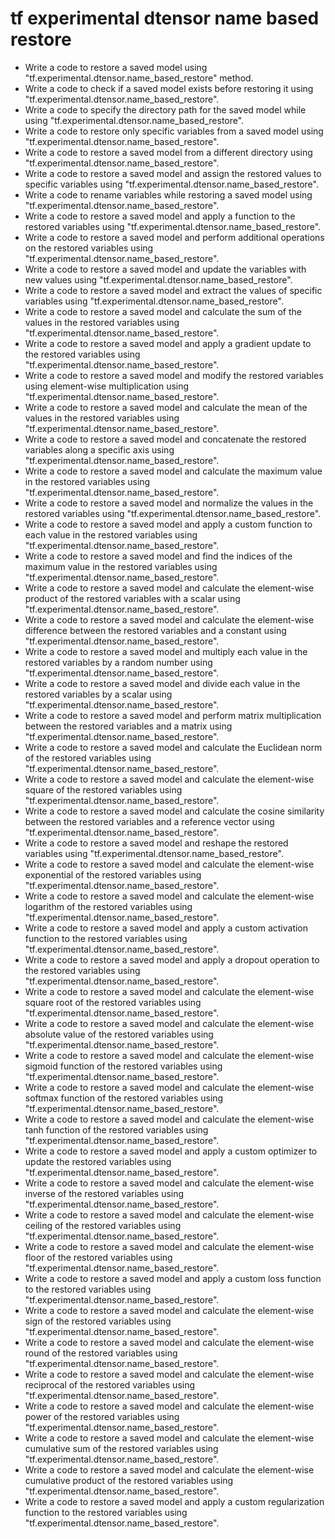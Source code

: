 # tf experimental dtensor name based restore

- Write a code to restore a saved model using "tf.experimental.dtensor.name_based_restore" method.
- Write a code to check if a saved model exists before restoring it using "tf.experimental.dtensor.name_based_restore".
- Write a code to specify the directory path for the saved model while using "tf.experimental.dtensor.name_based_restore".
- Write a code to restore only specific variables from a saved model using "tf.experimental.dtensor.name_based_restore".
- Write a code to restore a saved model from a different directory using "tf.experimental.dtensor.name_based_restore".
- Write a code to restore a saved model and assign the restored values to specific variables using "tf.experimental.dtensor.name_based_restore".
- Write a code to rename variables while restoring a saved model using "tf.experimental.dtensor.name_based_restore".
- Write a code to restore a saved model and apply a function to the restored variables using "tf.experimental.dtensor.name_based_restore".
- Write a code to restore a saved model and perform additional operations on the restored variables using "tf.experimental.dtensor.name_based_restore".
- Write a code to restore a saved model and update the variables with new values using "tf.experimental.dtensor.name_based_restore".
- Write a code to restore a saved model and extract the values of specific variables using "tf.experimental.dtensor.name_based_restore".
- Write a code to restore a saved model and calculate the sum of the values in the restored variables using "tf.experimental.dtensor.name_based_restore".
- Write a code to restore a saved model and apply a gradient update to the restored variables using "tf.experimental.dtensor.name_based_restore".
- Write a code to restore a saved model and modify the restored variables using element-wise multiplication using "tf.experimental.dtensor.name_based_restore".
- Write a code to restore a saved model and calculate the mean of the values in the restored variables using "tf.experimental.dtensor.name_based_restore".
- Write a code to restore a saved model and concatenate the restored variables along a specific axis using "tf.experimental.dtensor.name_based_restore".
- Write a code to restore a saved model and calculate the maximum value in the restored variables using "tf.experimental.dtensor.name_based_restore".
- Write a code to restore a saved model and normalize the values in the restored variables using "tf.experimental.dtensor.name_based_restore".
- Write a code to restore a saved model and apply a custom function to each value in the restored variables using "tf.experimental.dtensor.name_based_restore".
- Write a code to restore a saved model and find the indices of the maximum value in the restored variables using "tf.experimental.dtensor.name_based_restore".
- Write a code to restore a saved model and calculate the element-wise product of the restored variables with a scalar using "tf.experimental.dtensor.name_based_restore".
- Write a code to restore a saved model and calculate the element-wise difference between the restored variables and a constant using "tf.experimental.dtensor.name_based_restore".
- Write a code to restore a saved model and multiply each value in the restored variables by a random number using "tf.experimental.dtensor.name_based_restore".
- Write a code to restore a saved model and divide each value in the restored variables by a scalar using "tf.experimental.dtensor.name_based_restore".
- Write a code to restore a saved model and perform matrix multiplication between the restored variables and a matrix using "tf.experimental.dtensor.name_based_restore".
- Write a code to restore a saved model and calculate the Euclidean norm of the restored variables using "tf.experimental.dtensor.name_based_restore".
- Write a code to restore a saved model and calculate the element-wise square of the restored variables using "tf.experimental.dtensor.name_based_restore".
- Write a code to restore a saved model and calculate the cosine similarity between the restored variables and a reference vector using "tf.experimental.dtensor.name_based_restore".
- Write a code to restore a saved model and reshape the restored variables using "tf.experimental.dtensor.name_based_restore".
- Write a code to restore a saved model and calculate the element-wise exponential of the restored variables using "tf.experimental.dtensor.name_based_restore".
- Write a code to restore a saved model and calculate the element-wise logarithm of the restored variables using "tf.experimental.dtensor.name_based_restore".
- Write a code to restore a saved model and apply a custom activation function to the restored variables using "tf.experimental.dtensor.name_based_restore".
- Write a code to restore a saved model and apply a dropout operation to the restored variables using "tf.experimental.dtensor.name_based_restore".
- Write a code to restore a saved model and calculate the element-wise square root of the restored variables using "tf.experimental.dtensor.name_based_restore".
- Write a code to restore a saved model and calculate the element-wise absolute value of the restored variables using "tf.experimental.dtensor.name_based_restore".
- Write a code to restore a saved model and calculate the element-wise sigmoid function of the restored variables using "tf.experimental.dtensor.name_based_restore".
- Write a code to restore a saved model and calculate the element-wise softmax function of the restored variables using "tf.experimental.dtensor.name_based_restore".
- Write a code to restore a saved model and calculate the element-wise tanh function of the restored variables using "tf.experimental.dtensor.name_based_restore".
- Write a code to restore a saved model and apply a custom optimizer to update the restored variables using "tf.experimental.dtensor.name_based_restore".
- Write a code to restore a saved model and calculate the element-wise inverse of the restored variables using "tf.experimental.dtensor.name_based_restore".
- Write a code to restore a saved model and calculate the element-wise ceiling of the restored variables using "tf.experimental.dtensor.name_based_restore".
- Write a code to restore a saved model and calculate the element-wise floor of the restored variables using "tf.experimental.dtensor.name_based_restore".
- Write a code to restore a saved model and apply a custom loss function to the restored variables using "tf.experimental.dtensor.name_based_restore".
- Write a code to restore a saved model and calculate the element-wise sign of the restored variables using "tf.experimental.dtensor.name_based_restore".
- Write a code to restore a saved model and calculate the element-wise round of the restored variables using "tf.experimental.dtensor.name_based_restore".
- Write a code to restore a saved model and calculate the element-wise reciprocal of the restored variables using "tf.experimental.dtensor.name_based_restore".
- Write a code to restore a saved model and calculate the element-wise power of the restored variables using "tf.experimental.dtensor.name_based_restore".
- Write a code to restore a saved model and calculate the element-wise cumulative sum of the restored variables using "tf.experimental.dtensor.name_based_restore".
- Write a code to restore a saved model and calculate the element-wise cumulative product of the restored variables using "tf.experimental.dtensor.name_based_restore".
- Write a code to restore a saved model and apply a custom regularization function to the restored variables using "tf.experimental.dtensor.name_based_restore".